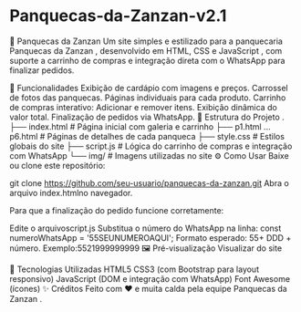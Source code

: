 # Panquecas-da-Zanzan-v2.1
🥞 Panquecas da Zanzan
Um site simples e estilizado para a panquecaria Panquecas da Zanzan , desenvolvido em HTML, CSS e JavaScript , com suporte a carrinho de compras e integração direta com o WhatsApp para finalizar pedidos.

🚀 Funcionalidades
Exibição de cardápio com imagens e preços.
Carrossel de fotos das panquecas.
Páginas individuais para cada produto.
Carrinho de compras interativo:
Adicionar e remover itens.
Exibição dinâmica do valor total.
Finalização de pedidos via WhatsApp.
📂 Estrutura do Projeto
.
├── index.html       # Página inicial com galeria e carrinho
├── p1.html ... p6.html  # Páginas de detalhes de cada panqueca
├── style.css        # Estilos globais do site
├── script.js        # Lógica do carrinho de compras e integração com WhatsApp
└── img/             # Imagens utilizadas no site
⚙️ Como Usar
Baixe ou clone este repositório:

git clone https://github.com/seu-usuario/panquecas-da-zanzan.git
Abra o arquivo index.htmlno navegador.

Para que a finalização do pedido funcione corretamente:

Edite o arquivoscript.js
Substitua o número do WhatsApp na linha:
const numeroWhatsApp = '55SEUNUMEROAQUI';
Formato esperado: 55+ DDD + número.
Exemplo:5521999999999
🖼️ Pré-visualização
Visualizar do site

📌 Tecnologias Utilizadas
HTML5
CSS3 (com Bootstrap para layout responsivo)
JavaScript (DOM e integração com WhatsApp)
Font Awesome (ícones)
✨ Créditos
Feito com ❤ e muita calda pela equipe Panquecas da Zanzan .
